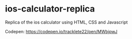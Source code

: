 # ios-calculator-replica
Replica of the ios calculator using HTML, CSS and Javascript

Codepen: https://codepen.io/tracklete22/pen/MWbjpwJ
